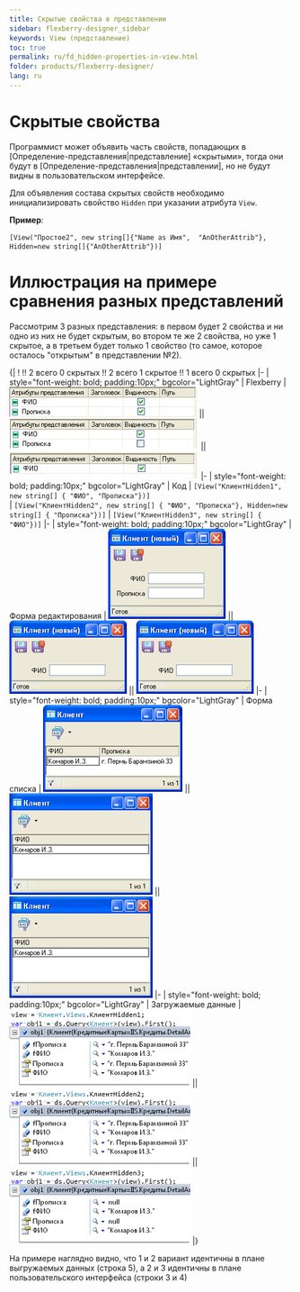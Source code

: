 ```yaml
---
title: Скрытые свойства в представлении
sidebar: flexberry-designer_sidebar
keywords: View (представление)
toc: true
permalink: ru/fd_hidden-properties-in-view.html
folder: products/flexberry-designer/
lang: ru
---
```


# Скрытые свойства

Программист может объявить часть свойств, попадающих в [Определение-представления|представление] «скрытыми», тогда они будут в [Определение-представления|представлении], но не будут видны в пользовательском интерфейсе.


Для объявления состава скрытых свойств необходимо инициализировать свойство `Hidden` при указании атрибута `View`.


__Пример__:

```
[View("Простое2", new string[]{"Name as Имя",  "AnOtherAttrib"}, Hidden=new string[]{"AnOtherAttrib"})]
```

# Иллюстрация на примере сравнения разных представлений

Рассмотрим 3 разных представления: в первом будет 2 свойства и ни одно из них не будет скрытым, во втором те же 2 свойства, но уже 1 скрытое, а в третьем будет только 1 свойство (то самое, которое осталось "открытым" в представлении №2).

{|
!   !! 2 всего 0 скрытых !! 2 всего 1 скрытое !! 1 всего 0 скрытых
|-
| style="font-weight: bold; padding:10px;" bgcolor="LightGray" | Flexberry
| ![](/images/pages/img/page/Hidden-Properties-In-View/ClientHidden1View.PNG) || ![](/images/pages/img/page/Hidden-Properties-In-View/ClientHidden2View.PNG) || ![](/images/pages/img/page/Hidden-Properties-In-View/ClientHidden3View.PNG)
|-
| style="font-weight: bold; padding:10px;" bgcolor="LightGray" | Код
| ```
 [View("КлиентHidden1", new string[] {
            "ФИО",
            "Прописка"})] ```  
| ```
 [View("КлиентHidden2", new string[] {
            "ФИО",
            "Прописка"}, Hidden=new string[] {
            "Прописка"})] ```
| ```
     [View("КлиентHidden3", new string[] {
            "ФИО"})] ```
|-
| style="font-weight: bold; padding:10px;" bgcolor="LightGray" | Форма редактирования 
| ![](/images/pages/img/page/Hidden-Properties-In-View/ClientHidden1E.PNG) ||  ![](/images/pages/img/page/Hidden-Properties-In-View/ClientHidden2E.PNG) ||  ![](/images/pages/img/page/Hidden-Properties-In-View/ClientHidden3E.PNG)
|-
| style="font-weight: bold; padding:10px;" bgcolor="LightGray" | Форма списка 
| ![](/images/pages/img/page/Hidden-Properties-In-View/ClientHidden1L.PNG) || ![](/images/pages/img/page/Hidden-Properties-In-View/ClientHidden2L.PNG) || ![](/images/pages/img/page/Hidden-Properties-In-View/ClientHidden3L.PNG)
|-
| style="font-weight: bold; padding:10px;" bgcolor="LightGray" | Загружаемые данные 
| ![](/images/pages/img/page/Hidden-Properties-In-View/ClientHidden1Data.PNG) || ![](/images/pages/img/page/Hidden-Properties-In-View/ClientHidden2Data.PNG) || ![](/images/pages/img/page/Hidden-Properties-In-View/ClientHidden3Data.PNG)
|}

На примере наглядно видно, что 1 и 2 вариант идентичны в плане выгружаемых данных (строка 5), а 2 и 3 идентичны в плане пользовательского интерфейса (строки 3 и 4)